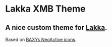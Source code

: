 # Lakka XMB Theme

A nice custom theme for [Lakka](https://www.lakka.tv).
--
Based on [BAXYs NeoActive icons](https://github.com/baxysquare/baxy-retroarch-themes).
